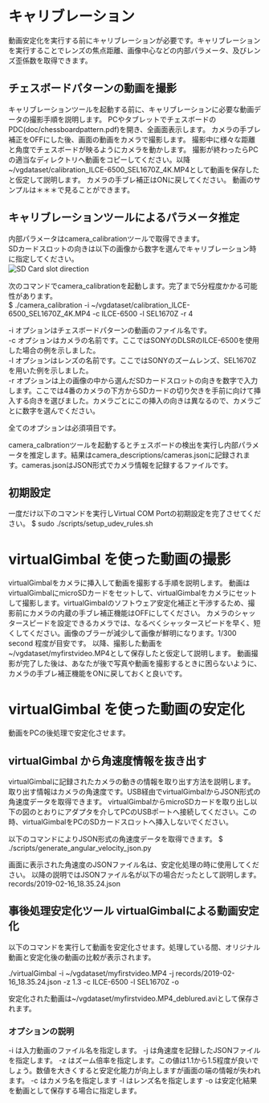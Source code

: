 # キャリブレーション
動画安定化を実行する前にキャリブレーションが必要です。キャリブレーションを実行することでレンズの焦点距離、画像中心などの内部パラメータ、及びレンズ歪係数を取得できます。

## チェスボードパターンの動画を撮影
キャリブレーションツールを起動する前に、キャリブレーションに必要な動画データの撮影手順を説明します。
PCやタブレットでチェスボードのPDC(doc/chessboardpattern.pdf)を開き、全画面表示します。
カメラの手ブレ補正をOFFにした後、画面の動画をカメラで撮影します。
撮影中に様々な距離と角度でチェスボードが映るようにカメラを動かします。
撮影が終わったらPCの適当なディレクトリへ動画をコピーしてください。以降~/vgdataset/calibration_ILCE-6500_SEL1670Z_4K.MP4として動画を保存したと仮定して説明します。
カメラの手ブレ補正はONに戻してください。
動画のサンプルは＊＊＊で見ることができます。

## キャリブレーションツールによるパラメータ推定
内部パラメータはcamera_calibrationツールで取得できます。  
SDカードスロットの向きは以下の画像から数字を選んでキャリブレーション時に指定してください。  
![SD Card slot direction](https://github.com/yossato/macadamia/raw/master/post_processing_software/doc/sd_card_rotation.png "SD Card slod direction")　　
  
次のコマンドでcamera_calibrationを起動します。完了まで5分程度かかる可能性があります。  
$ ./camera_calibration -i ~/vgdataset/calibration_ILCE-6500_SEL1670Z_4K.MP4 -c ILCE-6500 -l SEL1670Z -r 4

-i オプションはチェスボードパターンの動画のファイル名です。  
-c オプションはカメラの名前です。ここではSONYのDLSRのILCE-6500を使用した場合の例を示しました。  
-l オプションはレンズの名前です。ここではSONYのズームレンズ、SEL1670Zを用いた例を示しました。  
-r オプションは上の画像の中から選んだSDカードスロットの向きを数字で入力します。ここでは4番のカメラの下方からSDカードの切り欠きを手前に向けて挿入する向きを選びました。カメラごとにこの挿入の向きは異なるので、カメラごとに数字を選んでください。

全てのオプションは必須項目です。

camera_calbrationツールを起動するとチェスボードの検出を実行し内部パラメータを推定します。結果はcamera_descriptions/cameras.jsonに記録されます。cameras.jsonはJSON形式でカメラ情報を記録するファイルです。  

## 初期設定
一度だけ以下のコマンドを実行しVirtual COM Portの初期設定を完了させてください。
$ sudo ./scripts/setup_udev_rules.sh

# virtualGimbal を使った動画の撮影
virtualGimbalをカメラに挿入して動画を撮影する手順を説明します。
動画はvirtualGimbalにmicroSDカードをセットして、virtualGimbalをカメラにセットして撮影します。virtualGimbalのソフトウェア安定化補正と干渉するため、撮影前にカメラの内蔵の手ブレ補正機能はOFFにしてください。
カメラのシャッタースピードを設定できるカメラでは、なるべくシャッタースピードを早く、短くしてください。画像のブラーが減少して画像が鮮明になります。1/300 second 程度が目安です。
以降、撮影した動画を~/vgdataset/myfirstvideo.MP4として保存したと仮定して説明します。
動画撮影が完了した後は、あなたが後で写真や動画を撮影するときに困らないように、カメラの手ブレ補正機能をONに戻しておくと良いです。

# virtualGimbal を使った動画の安定化
動画をPCの後処理で安定化させます。

## virtualGimbal から角速度情報を抜き出す
virtualGimbalに記録されたカメラの動きの情報を取り出す方法を説明します。取り出す情報はカメラの角速度です。USB経由でvirtualGimbalからJSON形式の角速度データを取得できます。
virtualGimbalからmicroSDカードを取り出し以下の図のとおりにアダプタを介してPCのUSBポートへ接続してください。この時、virtualGimbalをPCのSDカードスロットへ挿入しないでください。

以下のコマンドによりJSON形式の角速度データを取得できます。
$ ./scripts/generate_angular_velocity_json.py

画面に表示された角速度のJSONファイル名は、安定化処理の時に使用してください。
以降の説明ではJSONファイル名が以下の場合だったとして説明します。
records/2019-02-16_18.35.24.json

## 事後処理安定化ツール virtualGimbalによる動画安定化
以下のコマンドを実行して動画を安定化させます。処理している間、オリジナル動画と安定化後の動画の比較が表示されます。  
  
./virtualGimbal -i ~/vgdataset/myfirstvideo.MP4 -j records/2019-02-16_18.35.24.json -z 1.3  -c ILCE-6500 -l SEL1670Z -o  
  
安定化された動画は~/vgdataset/myfirstvideo.MP4_deblured.aviとして保存されます。

### オプションの説明
-i は入力動画のファイル名を指定します。
-j は角速度を記録したJSONファイルを指定します。
-z はズーム倍率を指定します。この値は1.1から1.5程度が良いでしょう。数値を大きくすると安定化能力が向上しますが画面の端の情報が失われます。
-c はカメラ名を指定します
-l はレンズ名を指定します
-o は安定化結果を動画として保存する場合に指定します。
